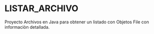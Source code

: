 # LISTAR_ARCHIVO
Proyecto Archivos en Java para obtener un listado con Objetos File con informaciòn detallada.
